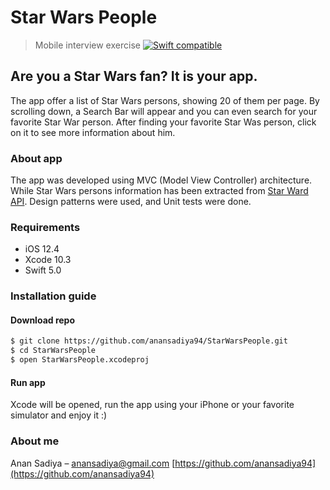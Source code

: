 # Star Wars People
> Mobile interview exercise
[![Swift compatible](https://img.shields.io/badge/Swift-5.0-orange.svg)]()

## Are you a Star Wars fan? It is your app.

The app offer a list of Star Wars persons, showing 20 of them per page. By scrolling down, a Search Bar will appear and you can even search for your favorite Star War person. After finding your favorite Star Was person, click on it to see more information about him.

### About app
The app was developed using MVC (Model View Controller) architecture. While Star Wars persons information has been extracted from [Star Ward API](https://swapi.co/documentation). Design patterns were used, and Unit tests were done.

### Requirements
* iOS 12.4
* Xcode 10.3
* Swift 5.0

### Installation guide
#### Download repo
```sh
$ git clone https://github.com/anansadiya94/StarWarsPeople.git
$ cd StarWarsPeople
$ open StarWarsPeople.xcodeproj
```
#### Run app
Xcode will be opened, run the app using your iPhone or your favorite simulator and enjoy it :)

### About me
Anan Sadiya – anansadiya@gmail.com
[https://github.com/anansadiya94](https://github.com/anansadiya94)